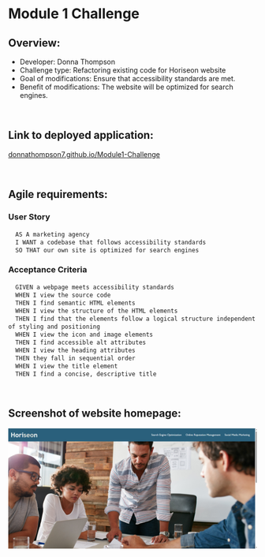 # Module 1 Challenge

## Overview:
* Developer: Donna Thompson
* Challenge type: Refactoring existing code for Horiseon website
* Goal of modifications: Ensure that accessibility standards are met.
* Benefit of modifications: The website will be optimized for search engines.

<br/>

## Link to deployed application:
[donnathompson7.github.io/Module1-Challenge](https://donnathompson7.github.io/Module1-Challenge)

<br/>

## Agile requirements:
### User Story

```
  AS A marketing agency
  I WANT a codebase that follows accessibility standards
  SO THAT our own site is optimized for search engines
```

### Acceptance Criteria

```
  GIVEN a webpage meets accessibility standards
  WHEN I view the source code
  THEN I find semantic HTML elements
  WHEN I view the structure of the HTML elements
  THEN I find that the elements follow a logical structure independent of styling and positioning
  WHEN I view the icon and image elements
  THEN I find accessible alt attributes
  WHEN I view the heading attributes
  THEN they fall in sequential order
  WHEN I view the title element
  THEN I find a concise, descriptive title
```

<br/>

## Screenshot of website homepage:
![Horiseon website home page](./assets/images/Horiseon_homepage.png)
